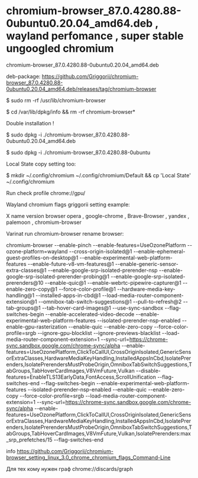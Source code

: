 # chromium-browser_87.0.4280.88-0ubuntu0.20.04_amd64.deb , wayland perfomance , super stable ungoogled chromium
chromium-browser_87.0.4280.88-0ubuntu0.20.04_amd64.deb

deb-package: https://github.com/Griggorii/chromium-browser_87.0.4280.88-0ubuntu0.20.04_amd64.deb/releases/tag/chromium-browser

$ sudo rm -rf /usr/lib/chromium-browser

$ cd /var/lib/dpkg/info && rm -rf chromium-browser*

Double installation !

$ sudo dpkg -i ./chromium-browser_87.0.4280.88-0ubuntu0.20.04_amd64.deb

$ sudo dpkg -i ./chromium-browser_87.0.4280.88-0ubuntu

Local State copy setting too:

$ mkdir ~/.config/chromium ~/.config/chromium/Default && cp 'Local State' ~/.config/chromium

Run check profile chrome://gpu/

Wayland chromium flags griggorii setting example:

X name version browser opera , google-chrome , Brave-Browser , yandex , palemoon , chromium-browser

Varinat run chromium-browser rename browser:

chromium-browser --enable-pinch --enable-features=UseOzonePlatform --ozone-platform=wayland --cross-origin-isolated@1 --enable-ephemeral-guest-profiles-on-desktop@1 --enable-experimental-web-platform-features --enable-future-v8-vm-features@1 --enable-generic-sensor-extra-classes@1 --enable-google-srp-isolated-prerender-nsp --enable-google-srp-isolated-prerender-probing@1 --enable-google-srp-isolated-prerenders@10 --enable-quic@1 --enable-webrtc-pipewire-capturer@1 --enable-zero-copy@1 --force-color-profile@1 --hardware-media-key-handling@1 --installed-apps-in-cbd@1 --load-media-router-component-extension@1 --omnibox-tab-switch-suggestions@1 --pull-to-refresh@2 --tab-groups@1 --tab-hover-card-images@1 --use-sync-sandbox --flag-switches-begin --enable-accelerated-video-decode --enable-experimental-web-platform-features --isolated-prerender-nsp-enabled --enable-gpu-rasterization --enable-quic --enable-zero-copy --force-color-profile=srgb --ignore-gpu-blocklist --ignore-previews-blacklist --load-media-router-component-extension=1 --sync-url=https://chrome-sync.sandbox.google.com/chrome-sync/alpha --enable-features=UseOzonePlatform,ClickToCallUI,CrossOriginIsolated,GenericSensorExtraClasses,HardwareMediaKeyHandling,InstalledAppsInCbd,IsolatePrerenders,IsolatePrerendersMustProbeOrigin,OmniboxTabSwitchSuggestions,TabGroups,TabHoverCardImages,V8VmFuture,Vulkan --disable-features=EnableTLS13EarlyData,FontAccess,ScrollUnification --flag-switches-end --flag-switches-begin --enable-experimental-web-platform-features --isolated-prerender-nsp-enabled --enable-quic --enable-zero-copy --force-color-profile=srgb --load-media-router-component-extension=1 --sync-url=https://chrome-sync.sandbox.google.com/chrome-sync/alpha --enable-features=UseOzonePlatform,ClickToCallUI,CrossOriginIsolated,GenericSensorExtraClasses,HardwareMediaKeyHandling,InstalledAppsInCbd,IsolatePrerenders,IsolatePrerendersMustProbeOrigin,OmniboxTabSwitchSuggestions,TabGroups,TabHoverCardImages,V8VmFuture,Vulkan,IsolatePrerenders:max_srp_prefetches/15 --flag-switches-end

info https://github.com/Griggorii/chromium-browser_setting_linux_3.0_chrome_chromium_flags_Command-Line

Для тех кому нужен граф chrome://discards/graph



